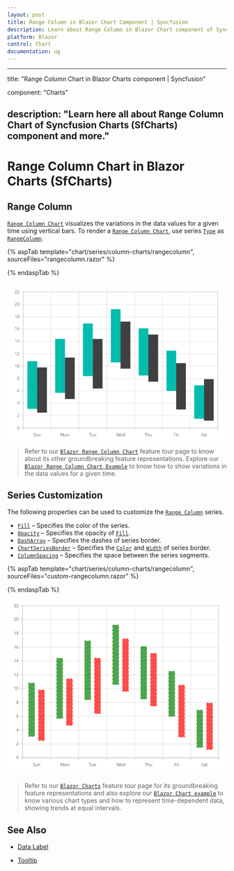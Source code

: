 ```yaml
---
layout: post
title: Range Column in Blazor Chart Component | Syncfusion 
description: Learn about Range Column in Blazor Chart component of Syncfusion, and more details.
platform: Blazor
control: Chart
documentation: ug
---
```


---
title: "Range Column Chart in Blazor Charts component | Syncfusion"

component: "Charts"

description: "Learn here all about Range Column Chart of Syncfusion Charts (SfCharts) component and more."
---
# Range Column Chart in Blazor Charts (SfCharts)

## Range Column

[`Range Column Chart`](https://www.syncfusion.com/blazor-components/blazor-charts/chart-types/range-column-chart) visualizes the variations in the data values for a given time using vertical bars. To render a [`Range Column Chart`](https://help.syncfusion.com/cr/blazor/Syncfusion.Blazor.Charts.ChartSeriesType.html#Syncfusion_Blazor_Charts_ChartSeriesType_RangeColumn), use series [`Type`](https://help.syncfusion.com/cr/blazor/Syncfusion.Blazor~Syncfusion.Blazor.Charts.ChartSeries~Type.html) as [`RangeColumn`](https://help.syncfusion.com/cr/blazor/Syncfusion.Blazor.Charts.ChartSeriesType.html#Syncfusion_Blazor_Charts_ChartSeriesType_RangeColumn).

{% aspTab template="chart/series/column-charts/rangecolumn", sourceFiles="rangecolumn.razor" %}

{% endaspTab %}

![Range Column](../images/chart-types-images/rangecolumn.png)

> Refer to our [`Blazor Range Column Chart`](https://www.syncfusion.com/blazor-components/blazor-charts/chart-types/range-column-chart) feature tour page to know about its other groundbreaking feature representations. Explore our [`Blazor Range Column Chart Example`](https://blazor.syncfusion.com/demos/chart/range-column?theme=bootstrap4) to know how to show variations in the data values for a given time.

## Series Customization

The following properties can be used to customize the [`Range Column`](https://help.syncfusion.com/cr/blazor/Syncfusion.Blazor.Charts.ChartSeriesType.html#Syncfusion_Blazor_Charts_ChartSeriesType_RangeColumn) series.

* [`Fill`](https://help.syncfusion.com/cr/blazor/Syncfusion.Blazor.Charts.ChartSeries.html#Syncfusion_Blazor_Charts_ChartSeries_Fill) – Specifies the color of the series.
* [`Opacity`](https://help.syncfusion.com/cr/blazor/Syncfusion.Blazor.Charts.ChartSeries.html#Syncfusion_Blazor_Charts_ChartSeries_Opacity) – Specifies the opacity of [`Fill`](https://help.syncfusion.com/cr/blazor/Syncfusion.Blazor.Charts.ChartSeries.html#Syncfusion_Blazor_Charts_ChartSeries_Fill).
* [`DashArray`](https://help.syncfusion.com/cr/blazor/Syncfusion.Blazor.Charts.ChartSeries.html#Syncfusion_Blazor_Charts_ChartSeries_DashArray) – Specifies the dashes of series border.
* [`ChartSeriesBorder`](https://help.syncfusion.com/cr/blazor/Syncfusion.Blazor.Charts.ChartSeriesBorder.html) – Specifies the [`Color`](https://help.syncfusion.com/cr/blazor/Syncfusion.Blazor.Charts.ChartCommonBorder.html#Syncfusion_Blazor_Charts_ChartCommonBorder_Color) and [`Width`](https://help.syncfusion.com/cr/blazor/Syncfusion.Blazor.Charts.ChartCommonBorder.html#Syncfusion_Blazor_Charts_ChartCommonBorder_Width) of series border.
* [`ColumnSpacing`](https://help.syncfusion.com/cr/blazor/Syncfusion.Blazor.Charts.ChartSeries.html#Syncfusion_Blazor_Charts_ChartSeries_ColumnSpacing) – Specifies the space between the series segments.

{% aspTab template="chart/series/column-charts/rangecolumn", sourceFiles="custom-rangecolumn.razor" %}

{% endaspTab %}

![Custom Range Column](../images/chart-types-images/custom-range-column.png)

> Refer to our [`Blazor Charts`](https://www.syncfusion.com/blazor-components/blazor-charts) feature tour page for its groundbreaking feature representations and also explore our [`Blazor Chart example`](https://blazor.syncfusion.com/demos/chart/line?theme=bootstrap4) to know various chart types and how to represent time-dependent data, showing trends at equal intervals.

## See Also

* [Data Label](../data-labels)

* [Tooltip](../tool-tip)